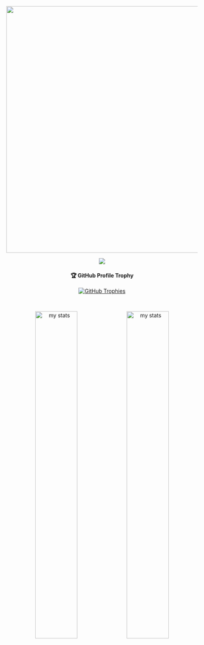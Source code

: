 <p align="center">
  <a href="#">
    <img width="650px" src="https://readme-typing-svg.herokuapp.com?font=Ubuntu&color=58a6ff&size=22&center=true&lines=Hello,+World+👋;Happy+to+See+You+Here+😀;This+is+my+skillset+with+modern+tech.💻;Feel+Free+to+Look+Around+✌;Reach+Me+Out+If+You+Need+Me+🎨🙌;Have+a+Great+Day+🌞">
  </a>
</p>

<p align="center">
  <a href="#">
   <img src="https://skillicons.dev/icons?i=tensorflow,django,flask,laravel,postman,supabase,ts,vue,vuetify,pinia,bootstrap,ps&perline=12" />
  </a>
</p>

<!-- About Me Section -->

<!-- Trophy Section -->
<h4 align="center">🏆 GitHub Profile Trophy</h4>

<p align="center"> 
  <a href="https://github.com/ryo-ma/github-profile-trophy">
   <img src="https://github-profile-trophy.vercel.app/?username=centmarde&row=1&column=9&theme=darkhub" alt="GitHub Trophies" />
  </a>
</p>

<br>

<p align="center">
  <img alt="my stats" width="47%" src="https://github-readme-stats.vercel.app/api/top-langs/?username=centmarde&layout=compact&bg_color=00000000"/>
  <img alt="my stats" width="47%" src="https://github-readme-stats.vercel.app/api?username=centmarde&&show_icons=true&bg_color=00000000" />
</p>
